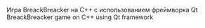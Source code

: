 Игра BreackBreacker на С++ с использованием фреймворка Qt 
BreackBreacker game on C++ using Qt framework
